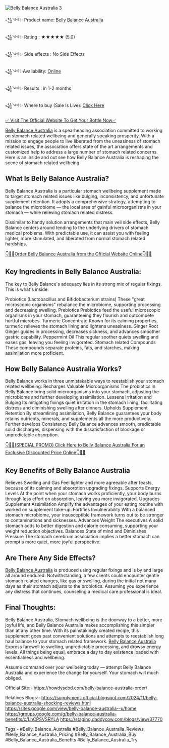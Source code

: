 
![Belly Balance Australia 3](https://github.com/user-attachments/assets/5baac9dc-ee9e-45fb-8fbe-90bee7c5d994)


꧁༺✨ Product name: [Belly Balance Australia](https://howdyscbd.com/belly-balance-australia-order/)

꧁༺✨ Rating : ★★★★★ (5.0)

꧁༺✨ Side effects : No Side Effects

꧁༺✨Availability: [Online](https://howdyscbd.com/belly-balance-australia-order/)

꧁༺✨ Results : in 1-2 months

꧁༺✨ Where to buy (Sale Is Live): [Click Here ](https://howdyscbd.com/belly-balance-australia-order/)

[✅ Visit The Official Website To Get Your Bottle Now✅](https://howdyscbd.com/belly-balance-australia-order/)


[Belly Balance Australia](https://howdyscbd.com/belly-balance-australia-order/) is a spearheading association committed to working on stomach related wellbeing and generally speaking prosperity. With a mission to engage people to live liberated from the uneasiness of stomach related issues, the association offers state of the art arrangements and customized help to address a large number of stomach related concerns. Here is an inside and out see how Belly Balance Australia is reshaping the scene of stomach related wellbeing.

## What Is Belly Balance Australia?

Belly Balance Australia is a particular stomach wellbeing supplement made to target stomach related issues like bulging, inconsistency, and unfortunate supplement retention. It adopts a comprehensive strategy, attempting to balance the microbiome — the local area of gainful microorganisms in your stomach — while relieving stomach related distress.

Dissimilar to handy solution arrangements that main veil side effects, Belly Balance centers around tending to the underlying drivers of stomach medical problems. With predictable use, it can assist you with feeling lighter, more stimulated, and liberated from normal stomach related hardships.

[👇🥳😍Order Belly Balance Australia from the Official Website Online👇🥳😍](https://howdyscbd.com/belly-balance-australia-order/)


## Key Ingredients in Belly Balance Australia:

The key to Belly Balance's adequacy lies in its strong mix of regular fixings. This is what's inside:

Probiotics (Lactobacillus and Bifidobacterium strains)
These "great microscopic organisms" rebalance the microbiome, supporting processing and decreasing swelling.
Prebiotics
Prebiotics feed the useful microscopic organisms in your stomach, guaranteeing they flourish and outcompete hurtful microbes.
Turmeric Concentrate
Known for its calming properties, turmeric relieves the stomach lining and lightens uneasiness.
Ginger Root
Ginger guides in processing, decreases sickness, and advances smoother gastric capability.
Peppermint Oil
This regular soother quiets swelling and eases gas, leaving you feeling invigorated.
Stomach related Compounds
These compounds separate proteins, fats, and starches, making assimilation more proficient.

## How Belly Balance Australia Works?

Belly Balance works in three unmistakable ways to reestablish your stomach related wellbeing:
Recharges Valuable Microorganisms
The probiotics in Belly Balance bring solid microorganisms into your stomach, adjusting the microbiome and further developing assimilation.
Lessens Irritation and Bulging
Its mitigating fixings quiet irritation in the stomach lining, facilitating distress and diminishing swelling after dinners.
Upholds Supplement Retention
By streamlining assimilation, Belly Balance guarantees your body retains nutrients, minerals, and supplements all the more productively.
Further develops Consistency
Belly Balance advances smooth, predictable solid discharges, dispensing with the dissatisfaction of blockage or unpredictable absorption.

[👇🥳😍(SPECIAL PROMO) Click Here to Belly Balance Australia For an Exclusive Discounted Price Online👇🥳😍](https://howdyscbd.com/belly-balance-australia-order/)


## Key Benefits of Belly Balance Australia

Relieves Swelling and Gas
Feel lighter and more agreeable after feasts, because of its calming and absorption upgrading fixings.
Supports Energy Levels
At the point when your stomach works proficiently, your body burns through less effort on absorption, leaving you more invigorated.
Upgrades Supplement Assimilation
Amplify the advantages of your eating routine with worked on supplement take-up.
Fortifies Invulnerability
With a balanced stomach microbiome, your insusceptible framework turns out to be stronger to contaminations and sicknesses.
Advances Weight The executives
A solid stomach adds to better digestion and calorie consuming, supporting your weight reduction objectives.
Balances State of mind and Diminishes Pressure
The stomach cerebrum association implies a better stomach can prompt a more quiet, more joyful perspective.

## Are There Any Side Effects?

[Belly Balance Australia](https://howdyscbd.com/belly-balance-australia-order/) is produced using regular fixings and is by and large all around endured. Notwithstanding, a few clients could encounter gentle stomach related changes, like gas or swelling, during the initial not many days as their stomach adjusts to the probiotics.
Assuming you experience any distress that continues, counseling a medical care professional is ideal.

## Final Thoughts:

Belly Balance Australia, Stomach wellbeing is the doorway to a better, more joyful life, and Belly Balance Australia makes accomplishing this simpler than at any other time. With its painstakingly created recipe, this supplement goes past convenient solutions and attempts to reestablish long haul balance to your stomach related framework. [Belly Balance Australia](https://howdyscbd.com/belly-balance-australia-order/) Express farewell to swelling, unpredictable processing, and drowsy energy levels. All things being equal, embrace a day to day existence loaded with essentialness and wellbeing.

Assume command over your wellbeing today — attempt Belly Balance Australia and experience the change for yourself. Your stomach will much obliged.

Official Site:- https://howdyscbd.com/belly-balance-australia-order/
 
Relatives Blogs:-
https://supplyment-official.blogspot.com/2024/11/belly-balance-australia-shocking-reviews.html
https://sites.google.com/view/belly-balance-australia--u/home
https://groups.google.com/g/belly-balance-australia-benefits/c/LhCPSVSRYLA
https://staging.daddycow.com/blogs/view/37770

Tags:-
#Belly_Balance_Australia 
#Belly_Balance_Australia_Reviews
#Belly_Balance_Australia_Pricing
#Belly_Balance_Australia_Buy
#Belly_Balance_Australia_Benefits
#Belly_Balance_Australia_Try
